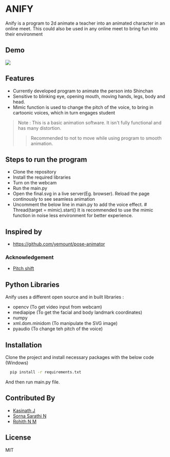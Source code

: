 # ANIFY
Anify is a program to 2d animate a teacher into an animated character in an online meet.
This could also be used in any online meet to bring fun into their environment

## Demo
<img src="https://github.com/Kasinath-J/Anify/blob/main/anify/gif/anify_gif.gif" />

## Features
- Currently developed program to animate the person into Shinchan
- Sensitive to blinking eye, opening mouth, moving hands, legs, body and head.
- Mimic function is used to change the pitch of the voice, to bring in cartoonic voices, which in turn engages student

> Note : This is a basic animation software. It isn't fully functional and has many distortion.
> > Recommended to not to move while using program to smooth animation.

## Steps to run the program
- Clone the repository
- Install the required libraries
- Turn on the webcam
- Run the main.py
- Open the final.svg in a live server(Eg. browser). Reload the page continously to see seamless animation
- Uncomment the below line in main.py to add the voice effect.
        # Thread(target = mimic).start()
    It is recommended to use the mimic function in noise less environment for better experience.

## Inspired by
- https://github.com/yemount/pose-animator

### Acknowledgement
- [Pitch shift](https://www.thepythoncode.com/article/play-and-record-audio-sound-in-python)

## Python Libraries

Anify uses a different open source and in built libraries :

- opencv (To get video input from webcam)
- mediapipe (To get the facial and body landmark coordinates)
- numpy 
- xml.dom.minidom (To manipulate the SVG image)
- pyaudio (To change teh pitch of the voice)

## Installation

Clone the project and install necessary packages with the below code (Windows)

```bash
  pip install -r requirements.txt
```
  
 And then run main.py file.

## Contributed By

* [Kasinath J](https://www.linkedin.com/in/kasinath-j-2881a6200/)
* [Sorna Sarathi N](https://www.linkedin.com/in/sorna-sarathi-n-25b167218/)
* [Rohith N M](https://www.linkedin.com/in/rohith-n-m-087a09229/)


## License
MIT

